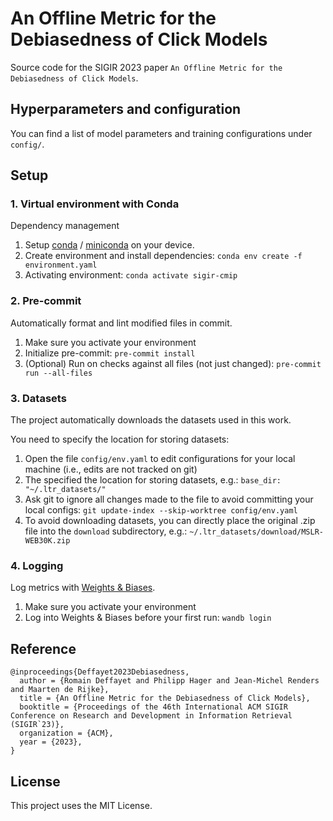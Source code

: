 # An Offline Metric for the Debiasedness of Click Models
Source code for the SIGIR 2023 paper `An Offline Metric for the Debiasedness of Click Models`.

## Hyperparameters and configuration
You can find a list of model parameters and training configurations under `config/`.

## Setup
### 1. Virtual environment with Conda

Dependency management

1. Setup [conda](https://www.anaconda.com/)
   / [miniconda](https://docs.conda.io/en/latest/miniconda.html) on your device.
2. Create environment and install dependencies: `conda env create -f environment.yaml`
3. Activating environment: `conda activate sigir-cmip`

### 2. Pre-commit

Automatically format and lint modified files in commit.

1. Make sure you activate your environment
2. Initialize pre-commit: `pre-commit install`
3. (Optional) Run on checks against all files (not just
   changed): `pre-commit run --all-files`

### 3. Datasets
The project automatically downloads the datasets used in this work.

You need to specify the location for storing datasets:

1. Open the file `config/env.yaml` to edit configurations for your local machine (i.e.,
   edits are not tracked on git)
2. The specified the location for storing datasets, e.g.: `base_dir: "~/.ltr_datasets/"`
3. Ask git to ignore all changes made to the file to avoid committing your local
   configs: `git update-index --skip-worktree config/env.yaml`
4. To avoid downloading datasets, you can directly place the original .zip file into
   the `download` subdirectory, e.g.:
   `~/.ltr_datasets/download/MSLR-WEB30K.zip`

### 4. Logging
Log metrics with [Weights & Biases](https://github.com/wandb/wandb).
1. Make sure you activate your environment
2. Log into Weights & Biases before your first run: `wandb login`

## Reference
```
@inproceedings{Deffayet2023Debiasedness,
  author = {Romain Deffayet and Philipp Hager and Jean-Michel Renders and Maarten de Rijke},
  title = {An Offline Metric for the Debiasedness of Click Models},
  booktitle = {Proceedings of the 46th International ACM SIGIR Conference on Research and Development in Information Retrieval (SIGIR`23)},
  organization = {ACM},
  year = {2023},
}
```

## License
This project uses the MIT License.
